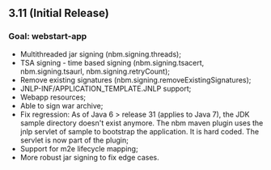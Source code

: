 3.11 (Initial Release)
----

### Goal: webstart-app

  * Multithreaded jar signing (nbm.signing.threads);
  * TSA signing - time based signing (nbm.signing.tsacert, nbm.signing.tsaurl, nbm.signing.retryCount);
  * Remove existing signatures (nbm.signing.removeExistingSignatures);
  * JNLP-INF/APPLICATION_TEMPLATE.JNLP support;
  * Webapp resources;
  * Able to sign war archive;
  * Fix regression: As of Java 6 > release 31 (applies to Java 7), the JDK sample directory doesn't exist anymore. The nbm maven plugin uses the jnlp servlet of sample to bootstrap the application. It is hard coded. The servlet is now part of the plugin;
  * Support for m2e lifecycle mapping;
  * More robust jar signing to fix edge cases.


